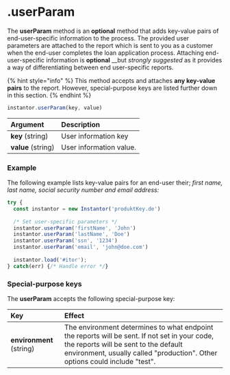 # .userParam

The **userParam** method is an **optional** method that adds key-value pairs of end-user-specific information to the process. The provided user parameters are attached to the report which is sent to you as a customer when the end-user completes the loan application process. Attaching end-user-specific information is **optional** __but _strongly_ _suggested_ as it provides a way of differentiating between end user-specific reports.

{% hint style="info" %}
This method accepts and attaches **any key-value pairs** to the report. However, special-purpose keys are listed further down in this section.
{% endhint %}

```javascript
instantor.userParam(key, value)
```

| Argument | Description |
| :--- | :--- |
| **key** \(string\) | User information key |
| **value** \(string\) | User information value. |

### Example

The following example lists key-value pairs for an end-user their; _first name, last name, social security number and email address:_

```javascript
try {
  const instantor = new Instantor('produktKey.de')
  
  /* Set user-specific parameters */
  instantor.userParam('firstName', 'John')
  instantor.userParam('lastName', 'Doe')
  instantor.userParam('ssn', '1234')
  instantor.userParam('email', 'john@doe.com')
  
  instantor.load('#itor');
} catch(err) {/* Handle error */}
```

### Special-purpose keys

The **userParam** accepts the following special-purpose key:

| Key | Effect |
| :--- | :--- |
| **environment** \(string\)                                                | The environment determines to what endpoint the reports will be sent. If not set in your code, the reports will be sent to the default environment, usually called "production". Other options could include "test". |

